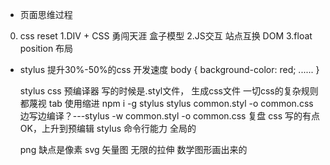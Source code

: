 - 页面思维过程
 0. css reset
 1.DIV + CSS 勇闯天涯
   盒子模型
 2.JS交互
   站点互换 DOM
 3.float position 布局

 - stylus
   提升30%-50%的css 开发速度
   body {
     background-color: red;
     ......
   }

   stylus css 预编译器
   写的时候是.styl文件， 生成css文件
   一切css的复杂规则都蔑视
     tab  使用缩进
   npm i -g stylus
   stylus common.styl -o common.css
   边写边编译？---stylus -w common.styl -o common.css
   复盘
   css 写的有点OK，上升到预编辑 stylus
   命令行能力
   全局的


   png 缺点是像素
   svg 矢量图  无限的拉伸
   数学图形画出来的